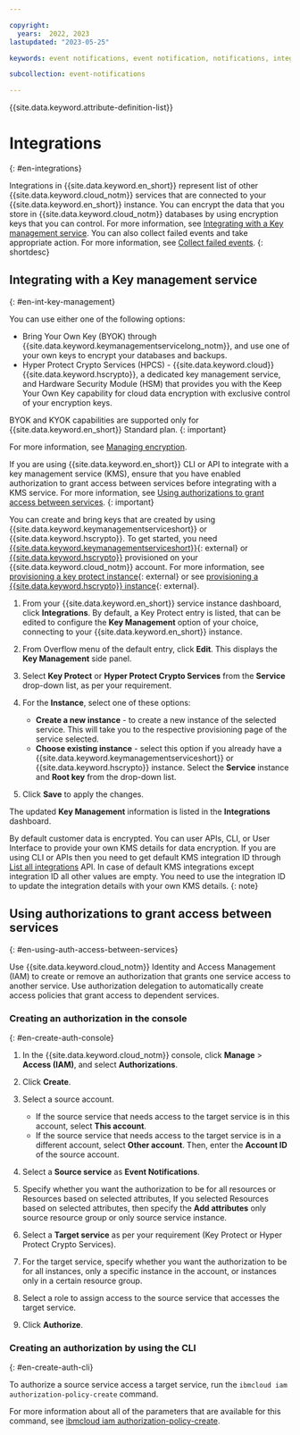 ```yaml
---

copyright:
  years:  2022, 2023
lastupdated: "2023-05-25"

keywords: event notifications, event notification, notifications, integrations, key protect, key management, hyper protect, hpcs, Collect Failed events

subcollection: event-notifications

---
```

{{site.data.keyword.attribute-definition-list}}

# Integrations
{: #en-integrations}

Integrations in {{site.data.keyword.en_short}} represent list of other {{site.data.keyword.cloud_notm}} services that are connected to your {{site.data.keyword.en_short}} instance. You can encrypt the data that you store in {{site.data.keyword.cloud_notm}} databases by using encryption keys that you can control. For more information, see [Integrating with a Key management service](#en-int-key-management). You can also collect failed events and take appropriate action. For more information, see [Collect failed events](/docs/event-notifications?topic=event-notifications-en-cfe-integrations).
{: shortdesc}

## Integrating with a Key management service
{: #en-int-key-management}

You can use either one of the following options:
- Bring Your Own Key (BYOK) through {{site.data.keyword.keymanagementservicelong_notm}}, and use one of your own keys to encrypt your databases and backups.
- Hyper Protect Crypto Services (HPCS) - {{site.data.keyword.cloud}} {{site.data.keyword.hscrypto}}, a dedicated key management service, and Hardware Security Module (HSM) that provides you with the Keep Your Own Key capability for cloud data encryption with exclusive control of your encryption keys.

BYOK and KYOK capabilities are supported only for {{site.data.keyword.en_short}} Standard plan.
{: important}

For more information, see [Managing encryption](/docs/event-notifications?topic=event-notifications-en-managing-encryption).

If you are using {{site.data.keyword.en_short}} CLI or API to integrate with a key management service (KMS), ensure that you have enabled authorization to grant access between services before integrating with a KMS service. For more information, see [Using authorizations to grant access between services](#en-using-auth-access-between-services).
{: important}

You can create and bring keys that are created by using {{site.data.keyword.keymanagementserviceshort}} or {{site.data.keyword.hscrypto}}. To get started, you need [{{site.data.keyword.keymanagementserviceshort}}](/catalog/services/key-protect){: external} or [{{site.data.keyword.hscrypto}}](/catalog/services/hyper-protect-crypto-services) provisioned on your {{site.data.keyword.cloud_notm}} account. For more information, see [provisioning a key protect instance](/docs/key-protect?topic=key-protect-provision){: external} or see [provisioning a {{site.data.keyword.hscrypto}} instance](/docs/hs-crypto?topic=hs-crypto-get-started){: external}.

1. From your {{site.data.keyword.en_short}} service instance dashboard, click **Integrations**. By default, a Key Protect entry is listed, that can be edited to configure the **Key Management** option of your choice, connecting to your {{site.data.keyword.en_short}} instance.

1. From Overflow menu of the default entry, click **Edit**. This displays the **Key Management** side panel.

1. Select **Key Protect** or **Hyper Protect Crypto Services** from the **Service** drop-down list, as per your requirement.

1. For the **Instance**, select one of these options:
   - **Create a new instance** - to create a new instance of the selected service. This will take you to the respective provisioning page of the service selected.
   - **Choose existing instance** - select this option if you already have a {{site.data.keyword.keymanagementserviceshort}} or {{site.data.keyword.hscrypto}} instance. Select the **Service** instance and **Root key** from the drop-down list.

1. Click **Save** to apply the changes.

The updated **Key Management** information is listed in the **Integrations** dashboard.

By default customer data is encrypted. You can user APIs, CLI, or User Interface to provide your own KMS details for data encryption. If you are using CLI or APIs then you need to get default KMS integration ID through [List all integrations](/apidocs/event-notifications#list-integrations) API. In case of default KMS integrations except integration ID all other values are empty. You need to use the integration ID to update the integration details with your own KMS details.
{: note}

## Using authorizations to grant access between services
{: #en-using-auth-access-between-services}

Use {{site.data.keyword.cloud_notm}} Identity and Access Management (IAM) to create or remove an authorization that grants one service access to another service. Use authorization delegation to automatically create access policies that grant access to dependent services.

### Creating an authorization in the console
{: #en-create-auth-console}

1. In the {{site.data.keyword.cloud_notm}} console, click **Manage** > **Access (IAM)**, and select **Authorizations**.

1. Click **Create**.

1. Select a source account.
   * If the source service that needs access to the target service is in this account, select **This account**.
   * If the source service that needs access to the target service is in a different account, select **Other account**. Then, enter the **Account ID** of the source account.

1. Select a **Source service** as **Event Notifications**.

1. Specify whether you want the authorization to be for all resources or Resources based on selected attributes, If you selected Resources based on selected attributes, then specify the **Add attributes** only source resource group or only source service instance.

1. Select a **Target service** as per your requirement (Key Protect or Hyper Protect Crypto Services).

1. For the target service, specify whether you want the authorization to be for all instances, only a specific instance in the account, or instances only in a certain resource group.

1. Select a role to assign access to the source service that accesses the target service.

1. Click **Authorize**.

### Creating an authorization by using the CLI
{: #en-create-auth-cli}

To authorize a source service access a target service, run the `ibmcloud iam authorization-policy-create` command.

For more information about all of the parameters that are available for this command, see [ibmcloud iam authorization-policy-create](/docs/cli?topic=cli-ibmcloud_commands_iam#ibmcloud_iam_authorization_policy_create).
